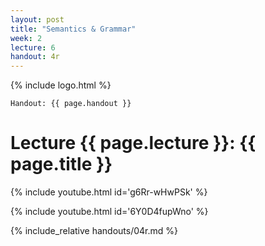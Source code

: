 ```yaml
---
layout: post
title: "Semantics & Grammar"
week: 2
lecture: 6
handout: 4r
---
```


{% include logo.html %}

`Handout: {{ page.handout }}`

# Lecture {{ page.lecture }}: {{ page.title }}

{% include youtube.html id='g6Rr-wHwPSk' %}

{% include youtube.html id='6Y0D4fupWno' %}

{% include_relative handouts/04r.md %}
